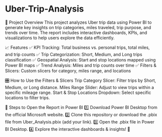 # Uber-Trip-Analysis

📌 Project Overview
This project analyzes Uber trip data using Power BI to generate key insights on trip categories, miles traveled, trip purpose, and trends over time. The report includes interactive dashboards, KPIs, and visualizations to help users explore the data efficiently.

📈 Features
✅ KPI Tracking: Total business vs. personal trips, total miles, and trip counts
✅ Trip Categorization: Short, Medium, and Long trips classification
✅ Geospatial Analysis: Start and stop locations mapped using Power BI maps
✅ Trend Analysis: Miles and trip counts over time
✅ Filters & Slicers: Custom slicers for category, miles range, and locations

🎛️ How to Use the Filters & Slicers
Trip Category Slicer: Filter trips by Short, Medium, or Long distance.
Miles Range Slider: Adjust to view trips within a specific mileage range.
Start & Stop Locations Dropdown: Select specific locations to filter trips.

📂 Steps to Open the Report in Power BI
1️⃣ Download Power BI Desktop from the official Microsoft website.
2️⃣ Clone this repository or download the .pbix file from Uber_Analysis.pbix (add your link).
3️⃣ Open the .pbix file in Power BI Desktop.
4️⃣ Explore the interactive dashboards & insights! 🚀

